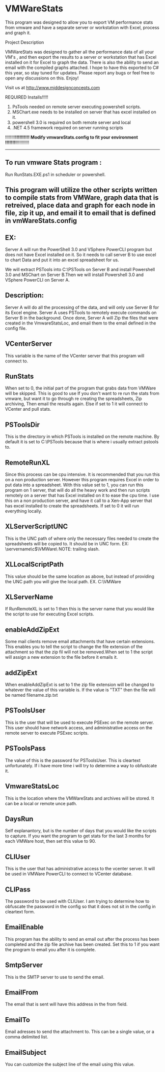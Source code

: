 # VMWareStats
This program was designed to allow you to export VM performance stats from vmware and have a separate server or workstation with Excel, process and graph it.


Project Description

VMWareStats was designed to gather all the performance data of all your VM's , and then export the results to a server or workstation that has Excel installed on it for Excel to graph the data. There is also the ability to send an email with the compiled graphs attached. I hope to have this exported to C# this year, so stay tuned for updates. Please report any bugs or feel free to open any discussions on this. Enjoy!

Visit us at http://www.mjddesignconcepts.com

REQUIRED Installs!!!!!

1. PsTools needed on remote server executing powershell scripts.
2. MSChart.exe needs to be installed on server that has excel installed on it.
3. powershell 3.0 is required on both remote server and local
4. .NET 4.5 framework required on server running scripts

!!!!!!!!**********************************************!!!!!!!!!!
Modify vmwareStats.config to fit your environment
!!!!!!!!**********************************************!!!!!!!!!!

-------------------------------------------------------------------------------------

To run vmware Stats program :
--------------------------------------------------------------------------------------
Run RunStats.EXE.ps1 in scheduler or powershell.

This program will utilize the other scripts written to
compile stats from VMWare, graph data that is retreived, place data and graph for each node in file, zip it up, 
and email it to email that is defined in vmWareStats.config
---------------------------------------------------------------------------------------

EX:
--------------------------------------------------------------------------------
Server A will run the PowerShell 3.0 and VSphere PowerCLI program but does not have Excel installed on it. So it needs 
to call server B to use excel to chart Data and put it into an excel spreadsheet for us.

We will extract PSTools into C:\PSTools on Server B and install Powershell 3.0 and MSChart on Server B.Then we will install Powershell 3.0 
and VSphere PowerCLI on Server A.


Description:
---------------------------------------------------------------------------------
Server A will do all the processing of the data, and will only use Server B for its Excel engine. Server A uses PSTools to remotely
execute commands on Server B in the background. Once done, Server A will Zip the files that were created in the VmwareStatsLoc, 
and email them to the email defined in the config file.


VCenterServer
---------------------------------------------
This variable is the name of the VCenter server that this program will connect to.

RunStats
---------------------------------------------
When set to 0, the initial part of the program that grabs data from VMWare will be skipped. This is good to use
If you don't want to re run the stats from vmware, but want it to go through re creating the spreadsheets, Zip archiving,
Then email the results again. Else if set to 1 it will connect to VCenter and pull stats.

PSToolsDir
----------------------------------------------
This is the directory in which PSTools is installed on the remote machine. By default it is set to C:\PSTools because that
is where i usually extract pstools to.

RemoteRunXL
----------------------------------------------
Since this process can be cpu intensive. It is recommended that you run this on a non production server. However this program
requires Excel in order to put data into a spreadsheet. With this value set to 1, you can run this program on 1 server, that
will do all the heavy work and then run scripts remotely on a server that has Excel installed on it to ease the cpu time. 
I use this on a non production server, and have it call to a Xen-App server that has excel installed to create the spreadsheets.
If set to 0 it will run everything locally.

XLServerScriptUNC
----------------------------------------------
This is the UNC path of where only the necessary files needed to create the spreadsheets will be copied to. It should be in
UNC form. EX: \\servername\c$\VMWare\ NOTE: trailing slash.

XLLocalScriptPath
----------------------------------------------
This value should be the same location as above, but instead of providing the UNC path you will give the local path. EX. C:\VMWare

XLServerName
----------------------------------------------
If RunRemoteXL is set to 1 then this is the server name that you would like the script to use for executing Excel scripts.

enableAddZipExt
----------------------------------------------
Some mail clients remove email attachments that have certain extensions. This enables you to tell the script to change the file
extension of the attachment so that the zip fil will not be removed.When set to 1 the script will assign a new extension to the file
before it emails it.

addZipExt
----------------------------------------------
When enableAddZipExt is set to 1 the zip file extension will be changed to whatever the value of this variable is. If the value is
"TXT" then the file will be named filename.zip.txt

PSToolsUser
-----------------------------------------------
This is the user that will be used to execute PSExec on the remote server. This user should have network access, and administrative 
access on the remote server to execute PSExec scripts.

PSToolsPass
-----------------------------------------------
The value of this is the password for PSToolsUser. This is cleartext unfortunately. If i have more time i will try to determine a way
to obfustcate it.

VmwareStatsLoc
-----------------------------------------------
This is the location where the VMWareStats and archives will be stored. It can be a local or remote unce path.

DaysRun
-----------------------------------------------
Self explanantory, but is the number of days that you would like the scripts to capture. If you want the program to get stats for 
the last 3 months for each VMWare host, then set this value to 90.

CLIUser
-----------------------------------------------
This is the user that has administrative access to the vcenter server. It will be used in VMWare PowerCLI to connect to VCenter
database.

CLIPass
-----------------------------------------------
The password to be used with CLIUser. I am trying to determine how to obfuscate the password in the config so that it does 
not sit in the config in cleartext form.

EmailEnable
-----------------------------------------------
This program has the ability to send an email out after the process has been completed and the zip file archive has been created.
Set this to 1 if you want the program to email you after it is complete.

SmtpServer
-----------------------------------------------
This is the SMTP server to use to send the email.

EmailFrom
-----------------------------------------------
The email that is sent will have this address in the from field.

EmailTo
-----------------------------------------------
Email adresses to send the attachment to. This can be a single value, or a comma delimited list.

EmailSubject
-----------------------------------------------
You can customize the subject line of the email using this value.
